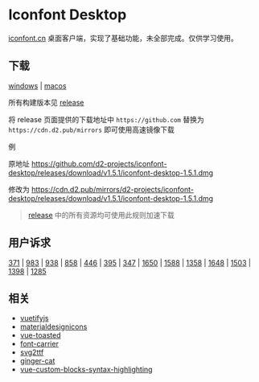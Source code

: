 # Iconfont Desktop

[iconfont.cn](https://www.iconfont.cn/) 桌面客户端，实现了基础功能，未全部完成。仅供学习使用。

## 下载

[windows](https://cdn.d2.pub/mirrors/d2-projects/iconfont-desktop/releases/download/v1.5.1/iconfont-desktop-1.5.1.exe) | [macos](https://cdn.d2.pub/mirrors/d2-projects/iconfont-desktop/releases/download/v1.5.1/iconfont-desktop-1.5.1.dmg)

所有构建版本见 [release](https://github.com/d2-projects/iconfont-desktop/releases)

将 release 页面提供的下载地址中 `https://github.com` 替换为 `https://cdn.d2.pub/mirrors` 即可使用高速镜像下载

例

原地址 https://github.com/d2-projects/iconfont-desktop/releases/download/v1.5.1/iconfont-desktop-1.5.1.dmg

修改为 https://cdn.d2.pub/mirrors/d2-projects/iconfont-desktop/releases/download/v1.5.1/iconfont-desktop-1.5.1.dmg

> [release](https://github.com/d2-projects/iconfont-desktop/releases) 中的所有资源均可使用此规则加速下载

## 用户诉求

[371](https://github.com/thx/iconfont-plus/issues/371) | 
[983](https://github.com/thx/iconfont-plus/issues/983) | 
[938](https://github.com/thx/iconfont-plus/issues/938) | 
[858](https://github.com/thx/iconfont-plus/issues/858) | 
[446](https://github.com/thx/iconfont-plus/issues/446) | 
[395](https://github.com/thx/iconfont-plus/issues/395) | 
[347](https://github.com/thx/iconfont-plus/issues/347) | 
[1650](https://github.com/thx/iconfont-plus/issues/1650) | 
[1588](https://github.com/thx/iconfont-plus/issues/1588) | 
[1358](https://github.com/thx/iconfont-plus/issues/1358) | 
[1648](https://github.com/thx/iconfont-plus/issues/1648) | 
[1503](https://github.com/thx/iconfont-plus/issues/1503) | 
[1398](https://github.com/thx/iconfont-plus/issues/1398) | 
[1285](https://github.com/thx/iconfont-plus/issues/1285)

## 相关

* [vuetifyjs](https://vuetifyjs.com/zh-Hans/)
* [materialdesignicons](https://materialdesignicons.com/)
* [vue-toasted](https://github.com/shakee93/vue-toasted#options)
* [font-carrier](https://github.com/purplebamboo/font-carrier)
* [svg2ttf](https://github.com/fontello/svg2ttf)
* [ginger-cat](https://icons8.cn/illustrations/style--ginger-cat-1)
* [vue-custom-blocks-syntax-highlighting](https://stackoverflow.com/questions/61164060/vue-custom-blocks-syntax-highlighting)
